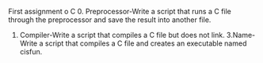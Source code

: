 First assignment o C
0. Preprocessor-Write a script that runs a C file through the preprocessor and save the result into another file.
1. Compiler-Write a script that compiles a C file but does not link.
3.Name-Write a script that compiles a C file and creates an executable named cisfun.
